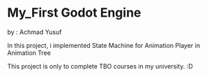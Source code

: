 # My_First Godot Engine
by : Achmad Yusuf

In this project, i implemented State Machine for Animation Player in Animation Tree

This project is only to complete TBO courses in my university. :D
